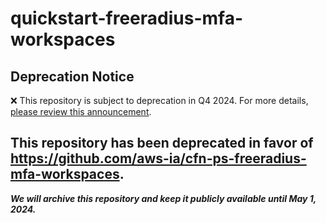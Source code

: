 # quickstart-freeradius-mfa-workspaces 
## Deprecation Notice

:x: This repository is subject to deprecation in Q4 2024. For more details, [please review this announcement](https://github.com/aws-ia/.announcements/issues/1). 

## This repository has been deprecated in favor of https://github.com/aws-ia/cfn-ps-freeradius-mfa-workspaces. 
***We will archive this repository and keep it publicly available until May 1, 2024.***
